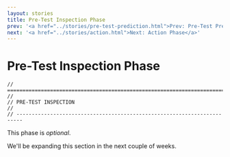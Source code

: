 ```yaml
---
layout: stories
title: Pre-Test Inspection Phase
prev: '<a href="../stories/pre-test-prediction.html">Prev: Pre-Test Prediction Phase</a>'
next: '<a href="../stories/action.html">Next: Action Phase</a>'
---
```


# Pre-Test Inspection Phase

    // ========================================================================
    //
    // PRE-TEST INSPECTION
    //
    // ------------------------------------------------------------------------

This phase is *optional*.

We'll be expanding this section in the next couple of weeks.